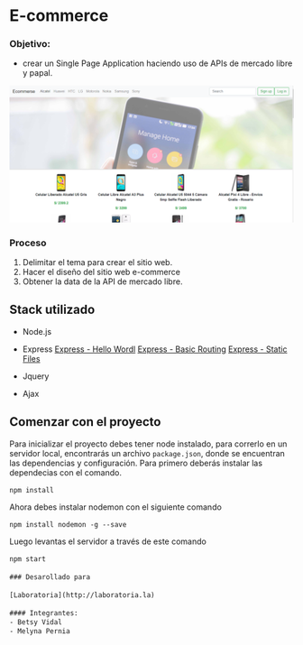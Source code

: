 # E-commerce

### Objetivo:

* crear un Single Page Application haciendo uso de APIs de mercado libre y papal.

![Sin titulo](public/assets/docs/alcatel.PNG)


### Proceso

1. Delimitar el tema para crear el sitio web.
2. Hacer el diseño del sitio web e-commerce
3. Obtener la data de la API de mercado libre.

## Stack utilizado

- Node.js

- Express
[Express - Hello Wordl](http://expressjs.com/en/starter/hello-world.html)
[Express - Basic Routing](http://expressjs.com/en/starter/basic-routing.html)
[Express - Static Files](http://expressjs.com/en/starter/static-files.html)

- Jquery

- Ajax

## Comenzar con el proyecto

Para inicializar el proyecto debes tener node instalado, para correrlo en un servidor local, encontrarás un archivo `package.json`, donde se encuentran las dependencias y configuración. 
Para primero deberás instalar las dependecias con el comando.

```
npm install
```

Ahora debes instalar nodemon con el siguiente comando

```
npm install nodemon -g --save
```

Luego levantas el servidor a través de este comando

```
npm start

### Desarollado para

[Laboratoria](http://laboratoria.la)

#### Integrantes:
- Betsy Vidal
- Melyna Pernia
